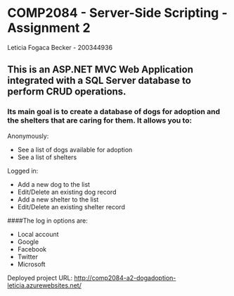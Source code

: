 # COMP2084 - Server-Side Scripting - Assignment 2

Leticia Fogaca Becker - 200344936

## This is an ASP.NET MVC Web Application integrated with a SQL Server database to perform CRUD operations.

### Its main goal is to create a database of dogs for adoption and the shelters that are caring for them. It allows you to:

Anonymously:

* See a list of dogs available for adoption
* See a list of shelters

Logged in:

* Add a new dog to the list
* Edit/Delete an existing dog record
* Add a new shelter to the list
* Edit/Delete an existing shelter record

####The log in options are:

* Local account
* Google
* Facebook
* Twitter
* Microsoft

Deployed project URL: http://comp2084-a2-dogadoption-leticia.azurewebsites.net/

